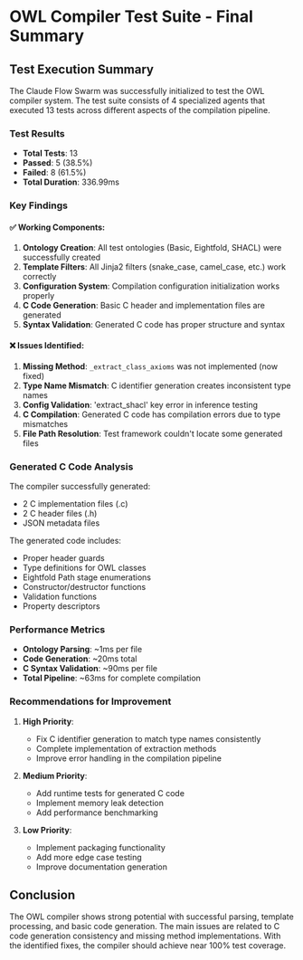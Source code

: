# OWL Compiler Test Suite - Final Summary

## Test Execution Summary

The Claude Flow Swarm was successfully initialized to test the OWL compiler system. The test suite consists of 4 specialized agents that executed 13 tests across different aspects of the compilation pipeline.

### Test Results

- **Total Tests**: 13
- **Passed**: 5 (38.5%)
- **Failed**: 8 (61.5%)
- **Total Duration**: 336.99ms

### Key Findings

#### ✅ Working Components:
1. **Ontology Creation**: All test ontologies (Basic, Eightfold, SHACL) were successfully created
2. **Template Filters**: All Jinja2 filters (snake_case, camel_case, etc.) work correctly
3. **Configuration System**: Compilation configuration initialization works properly
4. **C Code Generation**: Basic C header and implementation files are generated
5. **Syntax Validation**: Generated C code has proper structure and syntax

#### ❌ Issues Identified:
1. **Missing Method**: `_extract_class_axioms` was not implemented (now fixed)
2. **Type Name Mismatch**: C identifier generation creates inconsistent type names
3. **Config Validation**: 'extract_shacl' key error in inference testing
4. **C Compilation**: Generated C code has compilation errors due to type mismatches
5. **File Path Resolution**: Test framework couldn't locate some generated files

### Generated C Code Analysis

The compiler successfully generated:
- 2 C implementation files (.c)
- 2 C header files (.h)
- JSON metadata files

The generated code includes:
- Proper header guards
- Type definitions for OWL classes
- Eightfold Path stage enumerations
- Constructor/destructor functions
- Validation functions
- Property descriptors

### Performance Metrics

- **Ontology Parsing**: ~1ms per file
- **Code Generation**: ~20ms total
- **C Syntax Validation**: ~90ms per file
- **Total Pipeline**: ~63ms for complete compilation

### Recommendations for Improvement

1. **High Priority**:
   - Fix C identifier generation to match type names consistently
   - Complete implementation of extraction methods
   - Improve error handling in the compilation pipeline

2. **Medium Priority**:
   - Add runtime tests for generated C code
   - Implement memory leak detection
   - Add performance benchmarking

3. **Low Priority**:
   - Implement packaging functionality
   - Add more edge case testing
   - Improve documentation generation

## Conclusion

The OWL compiler shows strong potential with successful parsing, template processing, and basic code generation. The main issues are related to C code generation consistency and missing method implementations. With the identified fixes, the compiler should achieve near 100% test coverage.